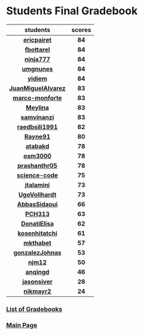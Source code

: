 # Students Final Gradebook

| students | scores |
| :---: | :---: |
| [**ericpairet**](https://github.com/ericpairet) | **84** |
| [**fbottarel**](https://github.com/fbottarel) | **84** |
| [**ninja777**](https://github.com/ninja777) | **84** |
| [**umgnunes**](https://github.com/umgnunes) | **84** |
| [**yidiem**](https://github.com/yidiem) | **84** |
| [**JuanMiguelAlvarez**](https://github.com/JuanMiguelAlvarez) | **83** |
| [**marco-monforte**](https://github.com/marco-monforte) | **83** |
| [**Meylina**](https://github.com/Meylina) | **83** |
| [**samvinanzi**](https://github.com/samvinanzi) | **83** |
| [**raedbsili1991**](https://github.com/raedbsili1991) | **82** |
| [**Rayne91**](https://github.com/Rayne91) | **80** |
| [**atabakd**](https://github.com/atabakd) | **78** |
| [**osm3000**](https://github.com/osm3000) | **78** |
| [**prashanthr05**](https://github.com/prashanthr05) | **78** |
| [**science-code**](https://github.com/science-code) | **75** |
| [**jtalamini**](https://github.com/jtalamini) | **73** |
| [**UgoVollhardt**](https://github.com/UgoVollhardt) | **73** |
| [**AbbasSidaoui**](https://github.com/AbbasSidaoui) | **66** |
| [**PCH313**](https://github.com/PCH313) | **63** |
| [**DonatiElisa**](https://github.com/DonatiElisa) | **62** |
| [**kosenhitatchi**](https://github.com/kosenhitatchi) | **61** |
| [**mkthabet**](https://github.com/mkthabet) | **57** |
| [**gonzalezJohnas**](https://github.com/gonzalezJohnas) | **53** |
| [**njm12**](https://github.com/njm12) | **50** |
| [**anqingd**](https://github.com/anqingd) | **46** |
| [**jasonsiver**](https://github.com/jasonsiver) | **28** |
| [**nikmayr2**](https://github.com/nikmayr2) | **24** |

### [List of Gradebooks](./gradebook.md)

### [Main Page](./README.md)
